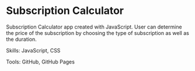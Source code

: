 # Subscription Calculator

Subscription Calculator app created with JavaScript. User can determine the price of the subscription by choosing the type of subscription as well as the duration.

Skills: JavaScript, CSS

Tools: GitHub, GitHub Pages
